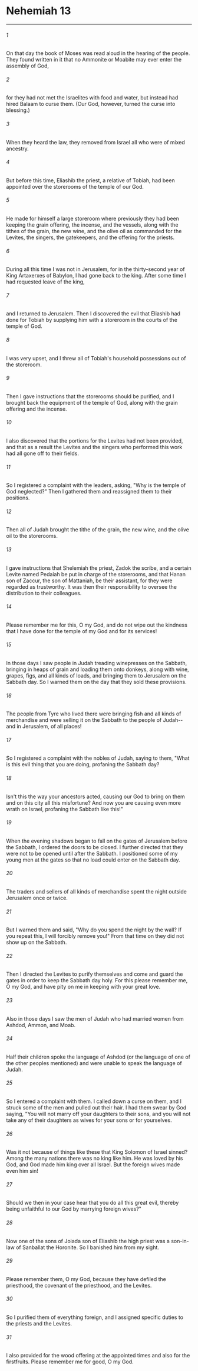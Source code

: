 # Nehemiah 13
***



###### 1 
On that day the book of Moses was read aloud in the hearing of the people. They found written in it that no Ammonite or Moabite may ever enter the assembly of God, 

###### 2 
for they had not met the Israelites with food and water, but instead had hired Balaam to curse them. (Our God, however, turned the curse into blessing.) 

###### 3 
When they heard the law, they removed from Israel all who were of mixed ancestry. 

###### 4 
But before this time, Eliashib the priest, a relative of Tobiah, had been appointed over the storerooms of the temple of our God. 

###### 5 
He made for himself a large storeroom where previously they had been keeping the grain offering, the incense, and the vessels, along with the tithes of the grain, the new wine, and the olive oil as commanded for the Levites, the singers, the gatekeepers, and the offering for the priests. 

###### 6 
During all this time I was not in Jerusalem, for in the thirty-second year of King Artaxerxes of Babylon, I had gone back to the king. After some time I had requested leave of the king, 

###### 7 
and I returned to Jerusalem. Then I discovered the evil that Eliashib had done for Tobiah by supplying him with a storeroom in the courts of the temple of God. 

###### 8 
I was very upset, and I threw all of Tobiah's household possessions out of the storeroom. 

###### 9 
Then I gave instructions that the storerooms should be purified, and I brought back the equipment of the temple of God, along with the grain offering and the incense. 

###### 10 
I also discovered that the portions for the Levites had not been provided, and that as a result the Levites and the singers who performed this work had all gone off to their fields. 

###### 11 
So I registered a complaint with the leaders, asking, "Why is the temple of God neglected?" Then I gathered them and reassigned them to their positions. 

###### 12 
Then all of Judah brought the tithe of the grain, the new wine, and the olive oil to the storerooms. 

###### 13 
I gave instructions that Shelemiah the priest, Zadok the scribe, and a certain Levite named Pedaiah be put in charge of the storerooms, and that Hanan son of Zaccur, the son of Mattaniah, be their assistant, for they were regarded as trustworthy. It was then their responsibility to oversee the distribution to their colleagues. 

###### 14 
Please remember me for this, O my God, and do not wipe out the kindness that I have done for the temple of my God and for its services! 

###### 15 
In those days I saw people in Judah treading winepresses on the Sabbath, bringing in heaps of grain and loading them onto donkeys, along with wine, grapes, figs, and all kinds of loads, and bringing them to Jerusalem on the Sabbath day. So I warned them on the day that they sold these provisions. 

###### 16 
The people from Tyre who lived there were bringing fish and all kinds of merchandise and were selling it on the Sabbath to the people of Judah--and in Jerusalem, of all places! 

###### 17 
So I registered a complaint with the nobles of Judah, saying to them, "What is this evil thing that you are doing, profaning the Sabbath day? 

###### 18 
Isn't this the way your ancestors acted, causing our God to bring on them and on this city all this misfortune? And now you are causing even more wrath on Israel, profaning the Sabbath like this!" 

###### 19 
When the evening shadows began to fall on the gates of Jerusalem before the Sabbath, I ordered the doors to be closed. I further directed that they were not to be opened until after the Sabbath. I positioned some of my young men at the gates so that no load could enter on the Sabbath day. 

###### 20 
The traders and sellers of all kinds of merchandise spent the night outside Jerusalem once or twice. 

###### 21 
But I warned them and said, "Why do you spend the night by the wall? If you repeat this, I will forcibly remove you!" From that time on they did not show up on the Sabbath. 

###### 22 
Then I directed the Levites to purify themselves and come and guard the gates in order to keep the Sabbath day holy. For this please remember me, O my God, and have pity on me in keeping with your great love. 

###### 23 
Also in those days I saw the men of Judah who had married women from Ashdod, Ammon, and Moab. 

###### 24 
Half their children spoke the language of Ashdod (or the language of one of the other peoples mentioned) and were unable to speak the language of Judah. 

###### 25 
So I entered a complaint with them. I called down a curse on them, and I struck some of the men and pulled out their hair. I had them swear by God saying, "You will not marry off your daughters to their sons, and you will not take any of their daughters as wives for your sons or for yourselves. 

###### 26 
Was it not because of things like these that King Solomon of Israel sinned? Among the many nations there was no king like him. He was loved by his God, and God made him king over all Israel. But the foreign wives made even him sin! 

###### 27 
Should we then in your case hear that you do all this great evil, thereby being unfaithful to our God by marrying foreign wives?" 

###### 28 
Now one of the sons of Joiada son of Eliashib the high priest was a son-in-law of Sanballat the Horonite. So I banished him from my sight. 

###### 29 
Please remember them, O my God, because they have defiled the priesthood, the covenant of the priesthood, and the Levites. 

###### 30 
So I purified them of everything foreign, and I assigned specific duties to the priests and the Levites. 

###### 31 
I also provided for the wood offering at the appointed times and also for the firstfruits. Please remember me for good, O my God.
